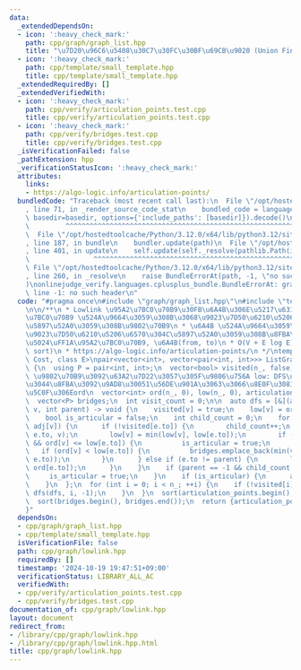 ```yaml
---
data:
  _extendedDependsOn:
  - icon: ':heavy_check_mark:'
    path: cpp/graph/graph_list.hpp
    title: "\u7D20\u96C6\u5408\u30C7\u30FC\u30BF\u69CB\u9020 (Union Find)"
  - icon: ':heavy_check_mark:'
    path: cpp/template/small_template.hpp
    title: cpp/template/small_template.hpp
  _extendedRequiredBy: []
  _extendedVerifiedWith:
  - icon: ':heavy_check_mark:'
    path: cpp/verify/articulation_points.test.cpp
    title: cpp/verify/articulation_points.test.cpp
  - icon: ':heavy_check_mark:'
    path: cpp/verify/bridges.test.cpp
    title: cpp/verify/bridges.test.cpp
  _isVerificationFailed: false
  _pathExtension: hpp
  _verificationStatusIcon: ':heavy_check_mark:'
  attributes:
    links:
    - https://algo-logic.info/articulation-points/
  bundledCode: "Traceback (most recent call last):\n  File \"/opt/hostedtoolcache/Python/3.12.0/x64/lib/python3.12/site-packages/onlinejudge_verify/documentation/build.py\"\
    , line 71, in _render_source_code_stat\n    bundled_code = language.bundle(stat.path,\
    \ basedir=basedir, options={'include_paths': [basedir]}).decode()\n          \
    \         ^^^^^^^^^^^^^^^^^^^^^^^^^^^^^^^^^^^^^^^^^^^^^^^^^^^^^^^^^^^^^^^^^^^^^^^^^^^^^^^^^\n\
    \  File \"/opt/hostedtoolcache/Python/3.12.0/x64/lib/python3.12/site-packages/onlinejudge_verify/languages/cplusplus.py\"\
    , line 187, in bundle\n    bundler.update(path)\n  File \"/opt/hostedtoolcache/Python/3.12.0/x64/lib/python3.12/site-packages/onlinejudge_verify/languages/cplusplus_bundle.py\"\
    , line 401, in update\n    self.update(self._resolve(pathlib.Path(included), included_from=path))\n\
    \                ^^^^^^^^^^^^^^^^^^^^^^^^^^^^^^^^^^^^^^^^^^^^^^^^^^^^^^^^^\n \
    \ File \"/opt/hostedtoolcache/Python/3.12.0/x64/lib/python3.12/site-packages/onlinejudge_verify/languages/cplusplus_bundle.py\"\
    , line 260, in _resolve\n    raise BundleErrorAt(path, -1, \"no such header\"\
    )\nonlinejudge_verify.languages.cplusplus_bundle.BundleErrorAt: graph/graph_list.hpp:\
    \ line -1: no such header\n"
  code: "#pragma once\n#include \"graph/graph_list.hpp\"\n#include \"template/small_template.hpp\"\
    \n\n/**\n * Lowlink \u95A2\u7BC0\u70B9\u30FB\u6A4B\u306E\u5217\u6319\n * \u95A2\
    \u7BC0\u70B9 \u524A\u9664\u3059\u308B\u3068\u9023\u7D50\u6210\u5206\u6570\u304C\
    \u5897\u52A0\u3059\u308B\u9802\u70B9\n * \u6A4B \u524A\u9664\u3059\u308B\u3068\
    \u9023\u7D50\u6210\u5206\u6570\u304C\u5897\u52A0\u3059\u308B\u8FBA\n * \u8FD4\u308A\
    \u5024\uFF1A\u95A2\u7BC0\u70B9, \u6A4B(from, to)\n * O(V + E log E) (Lowlink +\
    \ sort)\n * https://algo-logic.info/articulation-points/\n */\ntemplate <class\
    \ Cost, class E>\npair<vector<int>, vector<pair<int, int>>> ListGraph<Cost, E>::lowlink()\
    \ {\n  using P = pair<int, int>;\n  vector<bool> visited(n_, false);\n  // ord:\
    \ \u9802\u70B9\u3092\u63A2\u7D22\u3057\u305F\u9806\u756A low: DFS\u6728\u306B\u306A\
    \u3044\u8FBA\u3092\u9AD8\u30051\u56DE\u901A\u3063\u3066\u8E0F\u3081\u308B\u6700\
    \u5C0F\u306Eord\n  vector<int> ord(n_, 0), low(n_, 0), articulation_points;\n\
    \  vector<P> bridges;\n  int visit_count = 0;\n\n  auto dfs = [&](auto self, int\
    \ v, int parent) -> void {\n    visited[v] = true;\n    low[v] = ord[v] = visit_count++;\n\
    \    bool is_articular = false;\n    int child_count = 0;\n    for (auto &e :\
    \ adj[v]) {\n      if (!visited[e.to]) {\n        child_count++;\n        self(self,\
    \ e.to, v);\n        low[v] = min(low[v], low[e.to]);\n        if (parent != -1\
    \ && ord[v] <= low[e.to]) {\n          is_articular = true;\n        }\n     \
    \   if (ord[v] < low[e.to]) {\n          bridges.emplace_back(min(v, e.to), max(v,\
    \ e.to));\n        }\n      } else if (e.to != parent) {\n        low[v] = min(low[v],\
    \ ord[e.to]);\n      }\n    }\n    if (parent == -1 && child_count >= 2) {\n \
    \     is_articular = true;\n    }\n    if (is_articular) {\n      articulation_points.emplace_back(v);\n\
    \    }\n  };\n  for (int i = 0; i < n_; ++i) {\n    if (!visited[i]) {\n     \
    \ dfs(dfs, i, -1);\n    }\n  }\n  sort(articulation_points.begin(), articulation_points.end());\n\
    \  sort(bridges.begin(), bridges.end());\n  return {articulation_points, bridges};\n\
    }"
  dependsOn:
  - cpp/graph/graph_list.hpp
  - cpp/template/small_template.hpp
  isVerificationFile: false
  path: cpp/graph/lowlink.hpp
  requiredBy: []
  timestamp: '2024-10-19 19:47:51+09:00'
  verificationStatus: LIBRARY_ALL_AC
  verifiedWith:
  - cpp/verify/articulation_points.test.cpp
  - cpp/verify/bridges.test.cpp
documentation_of: cpp/graph/lowlink.hpp
layout: document
redirect_from:
- /library/cpp/graph/lowlink.hpp
- /library/cpp/graph/lowlink.hpp.html
title: cpp/graph/lowlink.hpp
---
```

